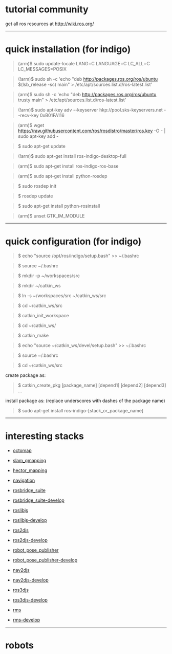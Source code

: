 # tutorial community

get all ros resources at <http://wiki.ros.org/>

***
# quick installation (for indigo)

>(arm)$ sudo update-locale LANG=C LANGUAGE=C LC_ALL=C LC_MESSAGES=POSIX

>(!arm)$ sudo sh -c 'echo "deb http://packages.ros.org/ros/ubuntu $(lsb_release -sc) main" > /etc/apt/sources.list.d/ros-latest.list'

>(arm)$ sudo sh -c 'echo "deb http://packages.ros.org/ros/ubuntu trusty main" > /etc/apt/sources.list.d/ros-latest.list'

>(!arm)$ sudo apt-key adv --keyserver hkp://pool.sks-keyservers.net --recv-key 0xB01FA116

>(arm)$ wget https://raw.githubusercontent.com/ros/rosdistro/master/ros.key -O - | sudo apt-key add -

>$ sudo apt-get update

>(!arm)$ sudo apt-get install ros-indigo-desktop-full

>(arm)$ sudo apt-get install ros-indigo-ros-base

>(arm)$ sudo apt-get install python-rosdep

>$ sudo rosdep init

>$ rosdep update

>$ sudo apt-get install python-rosinstall

>(arm)$ unset GTK_IM_MODULE

***
# quick configuration (for indigo)

>$ echo "source /opt/ros/indigo/setup.bash" >> ~/.bashrc

>$ source ~/.bashrc

>$ mkdir -p ~/workspaces/src

>$ mkdir ~/catkin_ws

>$ ln -s ~/workspaces/src ~/catkin_ws/src

>$ cd ~/catkin_ws/src

>$ catkin_init_workspace

>$ cd ~/catkin_ws/

>$ catkin_make

>$ echo "source ~/catkin_ws/devel/setup.bash" >> ~/.bashrc

>$ source ~/.bashrc

>$ cd ~/catkin_ws/src

create package as:

>$ catkin_create_pkg [package_name] [depend1] [depend2] [depend3] ...

install package as: (replace underscores with dashes of the package name)

>$ sudo apt-get install ros-indigo-[stack_or_package_name]

***
# interesting stacks

* [octomap](http://wiki.ros.org/octomap)
* [slam_gmapping](http://wiki.ros.org/slam_gmapping)
* [hector_mapping](http://wiki.ros.org/hector_mapping)
* [navigation](http://wiki.ros.org/navigation)

* [rosbridge_suite](http://wiki.ros.org/rosbridge_suite)
 * [rosbridge_suite-develop](https://raw.githubusercontent.com/ouiyeah/wiki_ros/master/src/rosbridge_suite-develop.zip)
* [roslibjs](http://wiki.ros.org/roslibjs)
 * [roslibjs-develop](https://raw.githubusercontent.com/ouiyeah/wiki_ros/master/src/roslibjs-develop.zip)
* [ros2djs](http://wiki.ros.org/ros2djs)
 * [ros2djs-develop](https://raw.githubusercontent.com/ouiyeah/wiki_ros/master/src/ros2djs-develop.zip)
* [robot_pose_publisher](http://wiki.ros.org/robot_pose_publisher)
 * [robot_pose_publisher-develop](https://raw.githubusercontent.com/ouiyeah/wiki_ros/master/src/robot_pose_publisher-develop.zip)
* [nav2djs](http://wiki.ros.org/nav2djs)
 * [nav2djs-develop](https://raw.githubusercontent.com/ouiyeah/wiki_ros/master/src/nav2djs-develop.zip)
* [ros3djs](http://wiki.ros.org/ros3djs)
 * [ros3djs-develop](https://raw.githubusercontent.com/ouiyeah/wiki_ros/master/src/ros3djs-develop.zip)
* [rms](http://wiki.ros.org/rms)
 * [rms-develop](https://raw.githubusercontent.com/ouiyeah/wiki_ros/master/src/rms-develop.zip)

***
# robots
